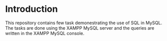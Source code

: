 # Introduction 

This repository contains few task demonestrating the use of SQL in MySQL. The tasks are done using the XAMPP MySQL server and the queries are written in the XAMPP MySQL console.